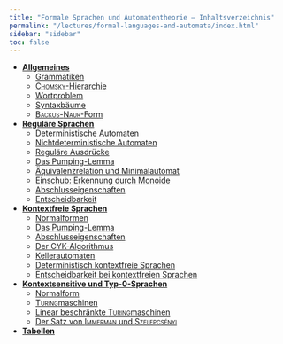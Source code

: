 ```yaml
---
title: "Formale Sprachen und Automatentheorie – Inhaltsverzeichnis"
permalink: "/lectures/formal-languages-and-automata/index.html"
sidebar: "sidebar"
toc: false
---
```


* **[Allgemeines](/class-notes/lectures/formal-languages-and-automata/allgemeines.html)**
  * [Grammatiken](/class-notes/lectures/formal-languages-and-automata/allgemeines.html#grammatiken)
  * [<span style="font-variant: small-caps;">Chomsky</span>-Hierarchie](/class-notes/lectures/formal-languages-and-automata/allgemeines.html#chomsky-hierarchie)
  * [Wortproblem](/class-notes/lectures/formal-languages-and-automata/allgemeines.html#wortproblem)
  * [Syntaxbäume](/class-notes/lectures/formal-languages-and-automata/allgemeines.html#syntaxbaeume)
  * [<span style="font-variant: small-caps;">Backus</span>-<span style="font-variant: small-caps;">Naur</span>-Form](/class-notes/lectures/formal-languages-and-automata/allgemeines.html#backus-naur-form)
* **[Reguläre Sprachen](/class-notes/lectures/formal-languages-and-automata/regulaere-sprachen.html)**
  * [Deterministische Automaten](/class-notes/lectures/formal-languages-and-automata/regulaere-sprachen.html#deterministische-automaten)
  * [Nichtdeterministische Automaten](/class-notes/lectures/formal-languages-and-automata/regulaere-sprachen.html#nichtdeterministische-automaten)
  * [Reguläre Ausdrücke](/class-notes/lectures/formal-languages-and-automata/regulaere-sprachen.html#regulaere-ausdruecke)
  * [Das Pumping-Lemma](/class-notes/lectures/formal-languages-and-automata/regulaere-sprachen.html#das-pumping-lemma)
  * [Äquivalenzrelation und Minimalautomat](/class-notes/lectures/formal-languages-and-automata/regulaere-sprachen.html#aequivalenzrelation-und-minimalautomat)
  * [Einschub: Erkennung durch Monoide](/class-notes/lectures/formal-languages-and-automata/regulaere-sprachen.html#einschub-erkennung-durch-monoide)
  * [Abschlusseigenschaften](/class-notes/lectures/formal-languages-and-automata/regulaere-sprachen.html#abschlusseigenschaften)
  * [Entscheidbarkeit](/class-notes/lectures/formal-languages-and-automata/regulaere-sprachen.html#entscheidbarkeit)
* **[Kontextfreie Sprachen](/class-notes/lectures/formal-languages-and-automata/kontextfreie-sprachen.html)**
  * [Normalformen](/class-notes/lectures/formal-languages-and-automata/kontextfreie-sprachen.html#normalformen)
  * [Das Pumping-Lemma](/class-notes/lectures/formal-languages-and-automata/kontextfreie-sprachen.html#das-pumping-lemma)
  * [Abschlusseigenschaften](/class-notes/lectures/formal-languages-and-automata/kontextfreie-sprachen.html#abschlusseigenschaften)
  * [Der CYK-Algorithmus](/class-notes/lectures/formal-languages-and-automata/kontextfreie-sprachen.html#der-cyk-algorithmus)
  * [Kellerautomaten](/class-notes/lectures/formal-languages-and-automata/kontextfreie-sprachen.html#kellerautomaten)
  * [Deterministisch kontextfreie Sprachen](/class-notes/lectures/formal-languages-and-automata/kontextfreie-sprachen.html#deterministisch-kontextfreie-sprachen)
  * [Entscheidbarkeit bei kontextfreien Sprachen](/class-notes/lectures/formal-languages-and-automata/kontextfreie-sprachen.html#entscheidbarkeit-bei-kontextfreien-sprachen)
* **[Kontextsensitive und Typ-0-Sprachen](/class-notes/lectures/formal-languages-and-automata/kontextsensitive-und-typ-0-sprachen.html)**
  * [Normalform](/class-notes/lectures/formal-languages-and-automata/kontextsensitive-und-typ-0-sprachen.html#normalform)
  * [<span style="font-variant: small-caps;">Turing</span>maschinen](/class-notes/lectures/formal-languages-and-automata/kontextsensitive-und-typ-0-sprachen.html#turingmaschinen)
  * [Linear beschränkte <span style="font-variant: small-caps;">Turing</span>maschinen](/class-notes/lectures/formal-languages-and-automata/kontextsensitive-und-typ-0-sprachen.html#linear-beschraenkte-turingmaschinen)
  * [Der Satz von <span style="font-variant: small-caps;">Immerman</span> und <span style="font-variant: small-caps;">Szelepcsényi</span>](/class-notes/lectures/formal-languages-and-automata/kontextsensitive-und-typ-0-sprachen.html#der-satz-von-immerman-und-szelepcsenyi)
* **[Tabellen](/class-notes/lectures/formal-languages-and-automata/tabellen.html)**
